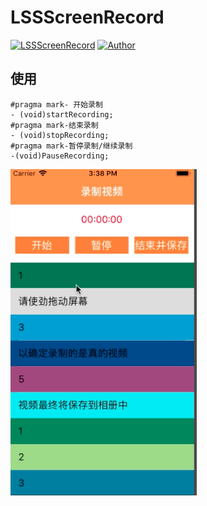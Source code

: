 # LSSScreenRecord

[![LSSScreenRecord](https://img.shields.io/badge/LSSScreenRecord-1.0.0-ff69b4.svg)](https://github.com/LSSSSL/LSSScreenRecord)
[![Author](https://img.shields.io/badge/author-LSSSSL-yellowgreen.svg)](https://github.com/LSSSSL)

## 使用

```
#pragma mark- 开始录制
- (void)startRecording;
#pragma mark-结束录制
- (void)stopRecording;
#pragma mark-暂停录制/继续录制
-(void)PauseRecording;
```
![image](https://github.com/LSSSSL/LSSScreenRecord/blob/master/LSSVideoRecord/LSSVideoRecord/Images.png)
